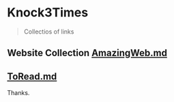 # Knock3Times 

> Collectios of links

## Website Collection [AmazingWeb.md](AmazingWeb.md)

## [ToRead.md](ToRead.md)

Thanks.


